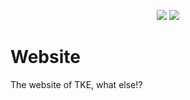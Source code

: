 <p align="center">
  <img src="https://img.shields.io/badge/Status-Online-green">
  <img src="https://img.shields.io/badge/Maintained-Yes-green">
</p>

# Website
The website of TKE, what else!?
